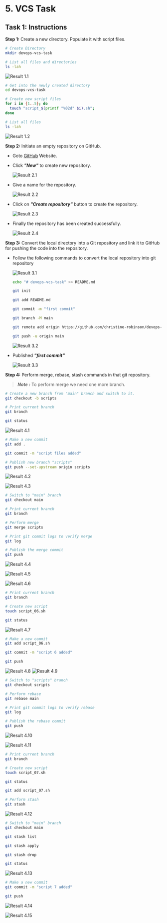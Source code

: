 # 5. VCS Task

## Task 1: Instructions

**Step 1:** Create a new directory. Populate it with script files.

```bash
# Create Directory
mkdir devops-vcs-task

# List all files and directories
ls -lah
```

![Result 1.1](./screenshots/result-1.1.png)

```bash
# Get into the newly created directory
cd devops-vcs-task

# Create new script files
for i in {1..5}; do 
  touch "script_$(printf "%02d" $i).sh"; 
done

# List all files
ls -lah
```

![Result 1.2](./screenshots/result-1.2.png)

**Step 2:** Initiate an empty repository on GitHub.

- Goto [GitHub](https://github.com) Website.

- Click ***"New"*** to create new repository.
  
  ![Result 2.1](./screenshots/result-2.1.png)

- Give a name for the repository.

  ![Result 2.2](./screenshots/result-2.2.png)

- Click on ***"Create repository"*** button to create the repository.

  ![Result 2.3](./screenshots/result-2.3.png)

- Finally the repository has been created successfully.

  ![Result 2.4](./screenshots/result-2.4.png)

**Step 3:** Convert the local directory into a Git repository and link it to GitHub for pushing the code into the repository.

- Follow the following commands to convert the local repository into git repository

  ![Result 3.1](./screenshots/result-3.1.png)

  ```bash
  echo "# devops-vcs-task" >> README.md

  git init

  git add README.md

  git commit -m "first commit"

  git branch -M main

  git remote add origin https://github.com/christine-robinson/devops-vcs-task.git

  git push -u origin main
  ```

  ![Result 3.2](./screenshots/result-3.2.png)

- Published ***"first commit"***

  ![Result 3.3](./screenshots/result-3.3.png)

**Step 4:** Perform merge, rebase, stash commands in that git repository.

> ***Note :*** To perform merge we need one more branch.

```bash
# Create a new branch from "main" branch and switch to it.
git checkout -b scripts

# Print current branch
git branch

git status
```

![Result 4.1](./screenshots/result-4.1.png)

```bash
# Make a new commit
git add .

git commit -m "script files added"

# Publish new branch "scripts"
git push --set-upstream origin scripts
```

![Result 4.2](./screenshots/result-4.2.png)

![Result 4.3](./screenshots/result-4.3.png)

```bash
# Switch to "main" branch
git checkout main

# Print current branch
git branch

# Perform merge
git merge scripts

# Print git commit logs to verify merge
git log

# Publish the merge commit
git push
```

![Result 4.4](./screenshots/result-4.4.png)

![Result 4.5](./screenshots/result-4.5.png)

![Result 4.6](./screenshots/result-4.6.png)

```bash
# Print current branch
git branch

# Create new script
touch script_06.sh

git status
```

![Result 4.7](./screenshots/result-4.7.png)

```bash
# Make a new commit
git add script_06.sh

git commit -m "script 6 added"

git push
```

![Result 4.8](./screenshots/result-4.8.png)
![Result 4.9](./screenshots/result-4.9.png)

```bash
# Switch to "scripts" branch
git checkout scripts

# Perform rebase
git rebase main

# Print git commit logs to verify rebase
git log

# Publish the rebase commit
git push
```

![Result 4.10](./screenshots/result-4.10.png)

![Result 4.11](./screenshots/result-4.11.png)

```bash
# Print current branch
git branch

# Create new script
touch script_07.sh

git status

git add script_07.sh

# Perform stash
git stash
```

![Result 4.12](./screenshots/result-4.12.png)

```bash
# Switch to "main" branch
git checkout main

git stash list

git stash apply

git stash drop

git status
```

![Result 4.13](./screenshots/result-4.13.png)

```bash
# Make a new commit
git commit -m "script 7 added"

git push
```

![Result 4.14](./screenshots/result-4.14.png)

![Result 4.15](./screenshots/result-4.15.png)
